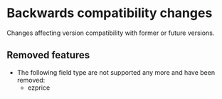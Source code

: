 # Backwards compatibility changes

Changes affecting version compatibility with former or future versions.

## Removed features

* The following field type are not supported any more and have been removed:
    * ezprice 
